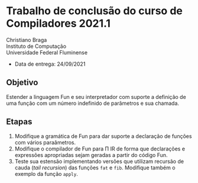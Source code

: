 # Trabalho de conclusão do curso de Compiladores 2021.1

Christiano Braga  
Instituto de Computação  
Universidade Federal Fluminense

- Data de entrega: 24/09/2021

## Objetivo

Estender a linguagem Fun e seu interpretador com suporte a definição
de uma função com um número indefinido de parâmetros e sua chamada.

## Etapas

1. Modifique a gramática de Fun para dar suporte a declaração de
   funções com vários paraâmetros.
2. Modifique o compilador de Fun para Π IR de forma que declarações e
   expressões apropriadas sejam geradas a partir do código Fun.
3. Teste sua estensão implementando versões que utilizam recursão de
   cauda (_tail recursion_) das funções ```fat``` e ```fib```. Modifique também o
   exemplo da função ```apply```.
   
